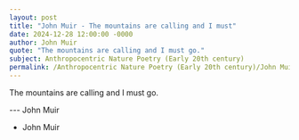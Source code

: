 ```yaml
---
layout: post
title: "John Muir - The mountains are calling and I must"
date: 2024-12-28 12:00:00 -0000
author: John Muir
quote: "The mountains are calling and I must go."
subject: Anthropocentric Nature Poetry (Early 20th century)
permalink: /Anthropocentric Nature Poetry (Early 20th century)/John Muir/John Muir - The mountains are calling and I must
---
```


The mountains are calling and I must go.

--- John Muir

- John Muir

